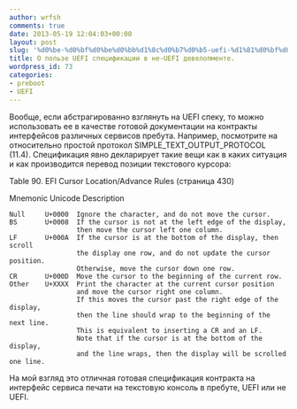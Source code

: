 ```yaml
---
author: wrfsh
comments: true
date: 2013-05-19 12:04:03+00:00
layout: post
slug: '%d0%be-%d0%bf%d0%be%d0%bb%d1%8c%d0%b7%d0%b5-uefi-%d1%81%d0%bf%d0%b5%d1%86%d0%b8%d1%84%d0%b8%d0%ba%d0%b0%d1%86%d0%b8%d0%b8-%d0%b2-%d0%bd%d0%b5-uefi-%d0%b4%d0%b5%d0%b2%d0%b5%d0%bb%d0%be%d0%bf%d0%bc'
title: О пользе UEFI спецификации в не-UEFI девелопменте.
wordpress_id: 73
categories:
- preboot
- UEFI
---
```


Вообще, если абстрагированно взглянуть на UEFI спеку, то можно использовать ее в качестве готовой документации на контракты интерфейсов различных сервисов пребута. Например, посмотрите на относительно простой протокол SIMPLE_TEXT_OUTPUT_PROTOCOL (11.4). Спецификация явно декларирует такие вещи как в каких ситуация и как производится перевод позиции текстового курсора:

Table 90. EFI Cursor Location/Advance Rules (страница 430)

Mnemonic Unicode Description

    
    Null     U+0000  Ignore the character, and do not move the cursor.
    BS       U+0008  If the cursor is not at the left edge of the display, 
                     then move the cursor left one column.
    LF       U+000A  If the cursor is at the bottom of the display, then scroll 
                     the display one row, and do not update the cursor position. 
                     Otherwise, move the cursor down one row.
    CR       U+000D  Move the cursor to the beginning of the current row.
    Other    U+XXXX  Print the character at the current cursor position 
                     and move the cursor right one column. 
                     If this moves the cursor past the right edge of the display, 
                     then the line should wrap to the beginning of the next line. 
                     This is equivalent to inserting a CR and an LF. 
                     Note that if the cursor is at the bottom of the display, 
                     and the line wraps, then the display will be scrolled one line.


На мой взгляд это отличная готовая спецификация контракта на интерфейс сервиса печати на текстовую консоль в пребуте, UEFI или не UEFI.
